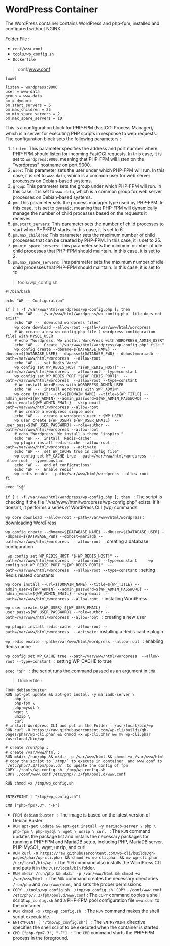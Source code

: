 # WordPress Container

The WordPress container contains WordPress and php-fpm, installed and configured without NGINX.

Folder File :

* `conf/www.conf`
* `tools/wp_config.sh`
* `Dockerfile`

> conf/www.conf

```
[www]

listen = wordpress:9000
user = www-data
group = www-data
pm = dynamic
pm.start_servers = 6
pm.max_children = 25
pm.min_spare_servers = 2
pm.max_spare_servers = 10
```

This is a configuration block for PHP-FPM (FastCGI Process Manager), which is a server for executing PHP scripts in response to web requests. The configuration block sets the following parameters : 

1. `listen`: This parameter specifies the address and port number where PHP-FPM should listen for incoming FastCGI requests. In this case, it is set to `wordpress:9000`, meaning that PHP-FPM will listen on the "wordpress" hostname on port 9000.
2. `user`: This parameter sets the user under which PHP-FPM will run. In this case, it is set to `www-data`, which is a common user for web server processes on Debian-based systems.
3. `group`: This parameter sets the group under which PHP-FPM will run. In this case, it is set to `www-data`, which is a common group for web server processes on Debian-based systems.
4. `pm`: This parameter sets the process manager type used by PHP-FPM. In this case, it is set to `dynamic`, meaning that PHP-FPM will dynamically manage the number of child processes based on the requests it receives.
5. `pm.start_servers`: This parameter sets the number of child processes to start when PHP-FPM starts. In this case, it is set to 6.
6. `pm.max_children`: This parameter sets the maximum number of child processes that can be created by PHP-FPM. In this case, it is set to 25.
7. `pm.min_spare_servers`: This parameter sets the minimum number of idle child processes that PHP-FPM should maintain. In this case, it is set to 2.
8. `pm.max_spare_servers`: This parameter sets the maximum number of idle child processes that PHP-FPM should maintain. In this case, it is set to 10.

> tools/wp_config.sh

```
#!/bin/bash

echo "WP -- Configuration"

if [ ! -f /var/www/html/wordpress/wp-config.php ]; then
    echo "WP -- '/var/www/html/wordpress/wp-config.php' file does not exist"
    echo "WP --  download wordpress files"
    wp core download --allow-root --path=/var/www/html/wordpress
    # We create a new wp-config.php file ( wordpress configuration file) with MYSQL_USER
    # echo "Wordpress: We install WordPress with WORDPRESS_ADMIN_USER"
    echo "WP --  Create '/var/www/html/wordpress/wp-config.php' file "
    wp config create --dbname=${DATABASE_NAME} --dbuser=${DATABASE_USER} --dbpass=${DATABASE_PWD} --dbhost=mariadb --path=/var/www/html/wordpress  --allow-root
    echo "WP --  set Redis Vars"
    wp config set WP_REDIS_HOST "${WP_REDIS_HOST}" --path=/var/www/html/wordpress  --allow-root --type=constant
    wp config set WP_REDIS_PORT "${WP_REDIS_PORT}"  --path=/var/www/html/wordpress  --allow-root --type=constant
    # We install WordPress with WORDPRESS_ADMIN_USER
    echo "WP --  install WordPress with $WP_ADMIN"
    wp core install --url=${DOMAIN_NAME} --title=${WP_TITLE} --admin_user=${WP_ADMIN} --admin_password=${WP_ADMIN_PASSWORD} --admin_email=${WP_ADMIN_EMAIL} --skip-email  --path=/var/www/html/wordpress --allow-root
    # We create a wordpress simple user
    echo "WP --  create a wordpress user : $WP_USER"
    wp user create ${WP_USER} ${WP_USER_EMAIL}  --user_pass=${WP_USER_PASSWORD} --role=author --path=/var/www/html/wordpress --allow-root
    # echo "Wordpress: We install a theme 'inspiro'"
    echo "WP --  install  Redis-cache"
    wp plugin install redis-cache --allow-root --path=/var/www/html/wordpress  --activate
    echo "WP --  set WP_CACHE true in config file"
    wp config set WP_CACHE true --path=/var/www/html/wordpress  --allow-root --type=constant
    echo "WP --  end of configrations"
    echo "WP --  Enable redis"
    wp redis enable --path=/var/www/html/wordpress --allow-root
fi

exec "$@"
```

`if [ ! -f /var/www/html/wordpress/wp-config.php ]; then ` : The script is checking if the file "/var/www/html/wordpress/wp-config.php" exists. If it doesn't, it performs a series of WordPress CLI (wp) commands

`wp core download --allow-root --path=/var/www/html/wordpress` : downloading WordPress

`wp config create --dbname=${DATABASE_NAME} --dbuser=${DATABASE_USER} --dbpass=${DATABASE_PWD} --dbhost=mariadb --path=/var/www/html/wordpress  --allow-root ` : creating a database configuration

` wp config set WP_REDIS_HOST "${WP_REDIS_HOST}" --path=/var/www/html/wordpress  --allow-root --type=constant     wp config set WP_REDIS_PORT "${WP_REDIS_PORT}"  --path=/var/www/html/wordpress  --allow-root --type=constant` : setting Redis related constants

`wp core install --url=${DOMAIN_NAME} --title=${WP_TITLE} --admin_user=${WP_ADMIN} --admin_password=${WP_ADMIN_PASSWORD} --admin_email=${WP_ADMIN_EMAIL} --skip-email  --path=/var/www/html/wordpress --allow-root ` : installing WordPress

`wp user create ${WP_USER} ${WP_USER_EMAIL}  --user_pass=${WP_USER_PASSWORD} --role=author --path=/var/www/html/wordpress --allow-root ` : creating a new user

`wp plugin install redis-cache --allow-root --path=/var/www/html/wordpress  --activate` : installing a Redis cache plugin

`wp redis enable --path=/var/www/html/wordpress --allow-root ` : enabling Redis cache

`wp config set WP_CACHE true --path=/var/www/html/wordpress  --allow-root --type=constant ` : setting WP_CACHE to true

`exec "$@" ` : the script runs the command passed as an argument in `CMD`

> Dockerfile :

```
FROM debian:buster
RUN apt-get update && apt-get install -y mariadb-server \
    php \
    php-fpm \
    php-mysql \
    wget \
    unzip \
    curl
# install Wordpress CLI and put in the Folder : /usr/local/bin/wp
RUN curl -O https://raw.githubusercontent.com/wp-cli/builds/gh-pages/phar/wp-cli.phar && chmod +x wp-cli.phar && mv wp-cli.phar /usr/local/bin/wp

# create /run/php :
# create /var/www/html : 
RUN mkdir /run/php && mkdir -p /var/www/html && chmod +x /var/www/html
# copy the script to `/tmp/` to execute in container  and www.conf to `/etc/php/7.3/fpm/pool.d/` to update the config of fpm
COPY ./tools/wp_config.sh  /tmp/wp_config.sh
COPY ./conf/www.conf /etc/php/7.3/fpm/pool.d/www.conf

RUN chmod +x /tmp/wp_config.sh 


ENTRYPOINT [ "/tmp/wp_config.sh"]

CMD ["php-fpm7.3", "-F"]
```

* `FROM debian:buster ` : The image is based on the latest version of Debian Buster.
* `RUN apt-get update && apt-get install -y mariadb-server \ php \ php-fpm \ php-mysql \ wget \ unzip \ curl ` : The `RUN` command updates the package list and installs the necessary packages for running a PHP-FPM and MariaDB setup, including PHP, MariaDB server, PHP-MySQL, wget, unzip, and curl.
* `RUN curl -O https://raw.githubusercontent.com/wp-cli/builds/gh-pages/phar/wp-cli.phar && chmod +x wp-cli.phar && mv wp-cli.phar /usr/local/bin/wp ` : The `RUN` command also installs the WordPress CLI and puts it in the `/usr/local/bin` folder.
* `RUN mkdir /run/php && mkdir -p /var/www/html && chmod +x /var/www/html ` : The `RUN` command creates the necessary directories `/run/php` and `/var/www/html`, and sets the proper permissions.
* `COPY ./tools/wp_config.sh  /tmp/wp_config.sh ` `COPY ./conf/www.conf /etc/php/7.3/fpm/pool.d/www.conf` : The `COPY` command copies a shell script `wp_config.sh` and a PHP-FPM pool configuration file `www.conf` to the container.
* `RUN chmod +x /tmp/wp_config.sh ` : The `RUN` command makes the shell script executable.
* `ENTRYPOINT [ "/tmp/wp_config.sh"] ` : The `ENTRYPOINT` directive specifies the shell script to be executed when the container is started.
* `CMD ["php-fpm7.3", "-F"] ` : The `CMD` command starts the PHP-FPM process in the foreground.
